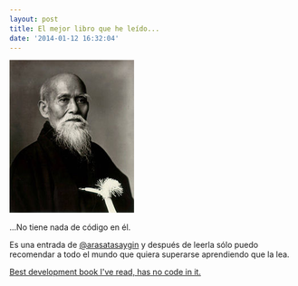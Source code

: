 ```yaml
---
layout: post
title: El mejor libro que he leído...
date: '2014-01-12 16:32:04'
---
```


![](/images/el-mejor-libro-que-he-leido/b7qulwx.jpeg)

...No tiene nada de código en él.

Es una entrada de [@arasatasaygin](https://twitter.com/arasatasaygin) y después de leerla sólo puedo recomendar a todo el mundo que quiera superarse aprendiendo que la lea.

[Best development book I've read, has no code in it.](http://arasatasaygin.com/pages/best-development-book-I-read-has-no-code-in-it.html)
